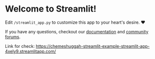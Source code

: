 # Welcome to Streamlit!

Edit `/streamlit_app.py` to customize this app to your heart's desire. :heart:

If you have any questions, checkout our [documentation](https://docs.streamlit.io) and [community
forums](https://discuss.streamlit.io).

Link for check:
https://chemeshuggah-streamlit-example-streamlit-app-4xely9.streamlitapp.com/